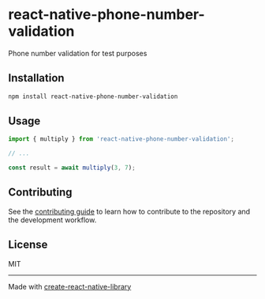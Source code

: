 # react-native-phone-number-validation

Phone number validation for test purposes

## Installation

```sh
npm install react-native-phone-number-validation
```

## Usage

```js
import { multiply } from 'react-native-phone-number-validation';

// ...

const result = await multiply(3, 7);
```

## Contributing

See the [contributing guide](CONTRIBUTING.md) to learn how to contribute to the repository and the development workflow.

## License

MIT

---

Made with [create-react-native-library](https://github.com/callstack/react-native-builder-bob)
